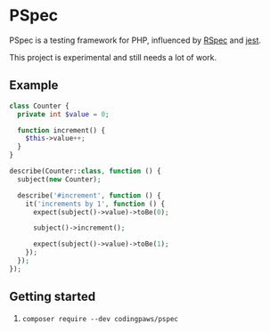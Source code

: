 # PSpec

PSpec is a testing framework for PHP, influenced by [RSpec][rspec] and
[jest][jest].

This project is experimental and still needs a lot of work.

[rspec]: https://rspec.info/
[jest]: https://jestjs.io/

## Example

```php
class Counter {
  private int $value = 0;

  function increment() {
    $this->value++;
  }
}

describe(Counter::class, function () {
  subject(new Counter);

  describe('#increment', function () {
    it('increments by 1', function () {
      expect(subject()->value)->toBe(0);

      subject()->increment();

      expect(subject()->value)->toBe(1);
    });
  });
});
```

## Getting started

1. `composer require --dev codingpaws/pspec`